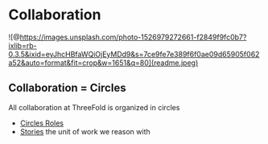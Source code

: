 # Collaboration

![@https://images.unsplash.com/photo-1526979272661-f2849f9fc0b7?ixlib=rb-0.3.5&ixid=eyJhcHBfaWQiOjEyMDd9&s=7ce9fe7e389f6f0ae09d65905f062a52&auto=format&fit=crop&w=1651&q=80](readme.jpeg)


## Collaboration = Circles

All collaboration at ThreeFold is organized in circles

- [Circles Roles](/collaboration/circles_roles.md)
- [Stories](/collaboration/stories.md) the unit of work we reason with




